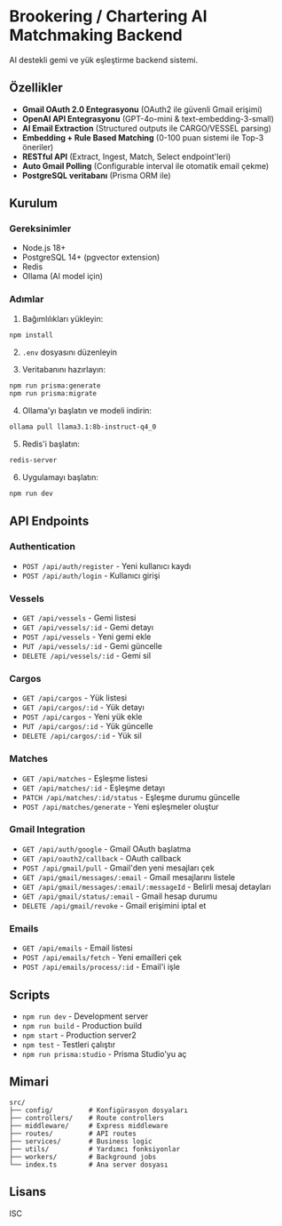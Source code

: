 # Brookering / Chartering AI Matchmaking Backend

AI destekli gemi ve yük eşleştirme backend sistemi.

## Özellikler

- **Gmail OAuth 2.0 Entegrasyonu** (OAuth2 ile güvenli Gmail erişimi)
- **OpenAI API Entegrasyonu** (GPT-4o-mini & text-embedding-3-small)
- **AI Email Extraction** (Structured outputs ile CARGO/VESSEL parsing)
- **Embedding + Rule Based Matching** (0-100 puan sistemi ile Top-3 öneriler)
- **RESTful API** (Extract, Ingest, Match, Select endpoint'leri)
- **Auto Gmail Polling** (Configurable interval ile otomatik email çekme)
- **PostgreSQL veritabanı** (Prisma ORM ile)

## Kurulum

### Gereksinimler

- Node.js 18+
- PostgreSQL 14+ (pgvector extension)
- Redis
- Ollama (AI model için)

### Adımlar

1. Bağımlılıkları yükleyin:
```bash
npm install
```

2. `.env` dosyasını düzenleyin

3. Veritabanını hazırlayın:
```bash
npm run prisma:generate
npm run prisma:migrate
```

4. Ollama'yı başlatın ve modeli indirin:
```bash
ollama pull llama3.1:8b-instruct-q4_0
```

5. Redis'i başlatın:
```bash
redis-server
```

6. Uygulamayı başlatın:
```bash
npm run dev
```

## API Endpoints

### Authentication
- `POST /api/auth/register` - Yeni kullanıcı kaydı
- `POST /api/auth/login` - Kullanıcı girişi

### Vessels
- `GET /api/vessels` - Gemi listesi
- `GET /api/vessels/:id` - Gemi detayı
- `POST /api/vessels` - Yeni gemi ekle
- `PUT /api/vessels/:id` - Gemi güncelle
- `DELETE /api/vessels/:id` - Gemi sil

### Cargos
- `GET /api/cargos` - Yük listesi
- `GET /api/cargos/:id` - Yük detayı
- `POST /api/cargos` - Yeni yük ekle
- `PUT /api/cargos/:id` - Yük güncelle
- `DELETE /api/cargos/:id` - Yük sil

### Matches
- `GET /api/matches` - Eşleşme listesi
- `GET /api/matches/:id` - Eşleşme detayı
- `PATCH /api/matches/:id/status` - Eşleşme durumu güncelle
- `POST /api/matches/generate` - Yeni eşleşmeler oluştur

### Gmail Integration
- `GET /api/auth/google` - Gmail OAuth başlatma
- `GET /api/oauth2/callback` - OAuth callback
- `POST /api/gmail/pull` - Gmail'den yeni mesajları çek
- `GET /api/gmail/messages/:email` - Gmail mesajlarını listele
- `GET /api/gmail/messages/:email/:messageId` - Belirli mesaj detayları
- `GET /api/gmail/status/:email` - Gmail hesap durumu
- `DELETE /api/gmail/revoke` - Gmail erişimini iptal et

### Emails
- `GET /api/emails` - Email listesi
- `POST /api/emails/fetch` - Yeni emailleri çek
- `POST /api/emails/process/:id` - Email'i işle

## Scripts

- `npm run dev` - Development server
- `npm run build` - Production build
- `npm start` - Production server2
- `npm test` - Testleri çalıştır
- `npm run prisma:studio` - Prisma Studio'yu aç

## Mimari

```
src/
├── config/         # Konfigürasyon dosyaları
├── controllers/    # Route controllers
├── middleware/     # Express middleware
├── routes/         # API routes
├── services/       # Business logic
├── utils/          # Yardımcı fonksiyonlar
├── workers/        # Background jobs
└── index.ts        # Ana server dosyası
```

## Lisans

ISC